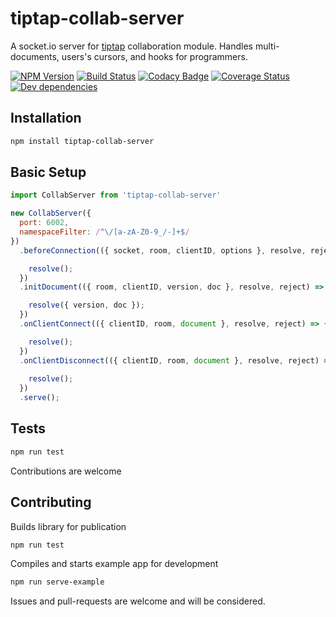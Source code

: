 # tiptap-collab-server
A socket.io server for [tiptap](https://github.com/ueberdosis/tiptap) collaboration module. Handles multi-documents, users's cursors, and hooks for programmers.

[![NPM Version][npm-image]][npm-url]
[![Build Status][travis-image]][travis-url]
[![Codacy Badge][codacy-image]][codacy-url]
[![Coverage Status][coveralls-image]][coveralls-url]
[![Dev dependencies][david-dm-image]][david-dm-url]

## Installation
```sh
npm install tiptap-collab-server
```

## Basic Setup
```js
import CollabServer from 'tiptap-collab-server'

new CollabServer({
  port: 6002,
  namespaceFilter: /^\/[a-zA-Z0-9_/-]+$/
})
  .beforeConnection(({ socket, room, clientID, options }, resolve, reject) => {

    resolve();
  })
  .initDocument(({ room, clientID, version, doc }, resolve, reject) => {

    resolve({ version, doc });
  })
  .onClientConnect(({ clientID, room, document }, resolve, reject) => {

    resolve();
  })
  .onClientDisconnect(({ clientID, room, document }, resolve, reject) => {
    
    resolve();
  })
  .serve();
```

## Tests
```sh
npm run test
```
Contributions are welcome

## Contributing
Builds library for publication
```sh
npm run test
```

Compiles and starts example app for development
```sh
npm run serve-example
```
Issues and pull-requests are welcome and will be considered.

[npm-image]: https://img.shields.io/npm/v/tiptap-collab-server.svg
[npm-url]: https://npmjs.org/package/tiptap-collab-server
[travis-image]: https://travis-ci.org/naept/tiptap-collab-server.svg?branch=master
[travis-url]: https://travis-ci.org/naept/tiptap-collab-server
[codacy-image]:https://app.codacy.com/project/badge/Grade/65af967d2ca740fd98b7a393674f32c4
[codacy-url]:https://www.codacy.com/gh/naept/tiptap-collab-server?utm_source=github.com&amp;utm_medium=referral&amp;utm_content=naept/tiptap-collab-server&amp;utm_campaign=Badge_Grade
[coveralls-image]:https://coveralls.io/repos/github/naept/tiptap-collab-server/badge.svg?branch=master
[coveralls-url]:https://coveralls.io/github/naept/tiptap-collab-server?branch=master
[david-dm-image]:https://david-dm.org/naept/tiptap-collab-server.svg
[david-dm-url]:https://david-dm.org/naept/tiptap-collab-server
